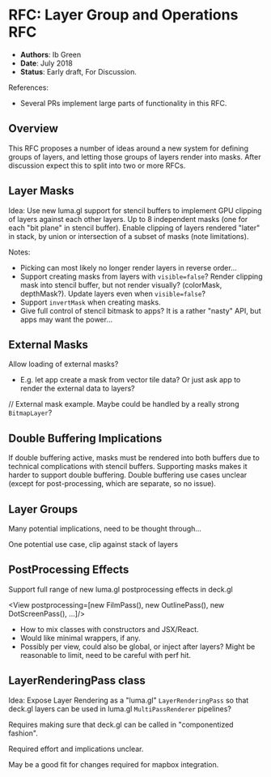 # RFC: Layer Group and Operations RFC

* **Authors**: Ib Green
* **Date**: July 2018
* **Status**: Early draft, For Discussion.

References:

* Several PRs implement large parts of functionality in this RFC.


## Overview

This RFC proposes a number of ideas around a new system for defining groups of layers, and letting those groups of layers render into masks. After discussion expect this to split into two or more RFCs.



## Layer Masks

Idea: Use new luma.gl support for stencil buffers to implement GPU clipping of layers against each other layers. Up to 8 independent masks (one for each "bit plane" in stencil buffer). Enable clipping of layers rendered "later" in stack, by union or intersection of a subset of masks (note limitations).

<DeckGL>
  <PolygonLayer id='mask-1' mask visible={false} .../>
  <PolygonLayer  id='mask-2' invertMask .../>
  <ScatterplotLayer clipByUnion=['mask-1', 'mask-2']>
  <PathOutlineLayer clipByIntersection=['mask-1', 'mask-2'>
</DeckGL>

Notes:

* Picking can most likely no longer render layers in reverse order...
* Support creating masks from layers with `visible=false`? Render clipping mask into stencil buffer, but not render visually? (colorMask, depthMask?). Update layers even when `visible=false`?
* Support `invertMask` when creating masks.
* Give full control of stencil bitmask to apps? It is a rather "nasty" API, but apps may want the power...


## External Masks

Allow loading of external masks?
  * E.g. let app create a mask from vector tile data? Or just ask app to render the external data to layers?

// External mask example. Maybe could be handled by a really strong `BitmapLayer`?

<DeckGL>
  <BitmapMask id='bitmap-mask' bitmapUrl=.../>
  <Layer clipBy=['bitmap-mask']>
</DeckGL>



## Double Buffering Implications

If double buffering active, masks must be rendered into both buffers due to technical complications with stencil buffers. Supporting masks makes it harder to support double buffering. Double buffering use cases unclear (except for post-processing, which are separate, so no issue).


## Layer Groups

Many potential implications, need to be thought through...

One potential use case, clip against stack of layers

<DeckGL>
  <LayerGroup id='group-1' mask>
    <PolygonLayer .../>
    <PolygonLayer .../>
  </LayerGroup>
  <LayerGroup id='group-2' mask>
    <PolygonLayer .../>
  </LayerGroup>
  <ScatterplotLayer clipByUnion=['group-1', 'group-2']>
  <ScatterplotLayer clipByIntersection=['group-1', 'group-2'>
</DeckGL>



## PostProcessing Effects

Support full range of new luma.gl postprocessing effects in deck.gl

<View postprocessing=[new FilmPass(), new OutlinePass(), new DotScreenPass(), ...]/>

* How to mix classes with constructors and JSX/React.
* Would like minimal wrappers, if any.
* Possibly per view, could also be global, or inject after layers? Might be reasonable to limit, need to be careful with perf hit.


## LayerRenderingPass class

Idea: Expose Layer Rendering as a "luma.gl" `LayerRenderingPass` so that deck.gl layers can be used in luma.gl `MultiPassRenderer` pipelines?

Requires making sure that deck.gl can be called in "componentized fashion".

Required effort and implications unclear.

May be a good fit for changes required for mapbox integration.
